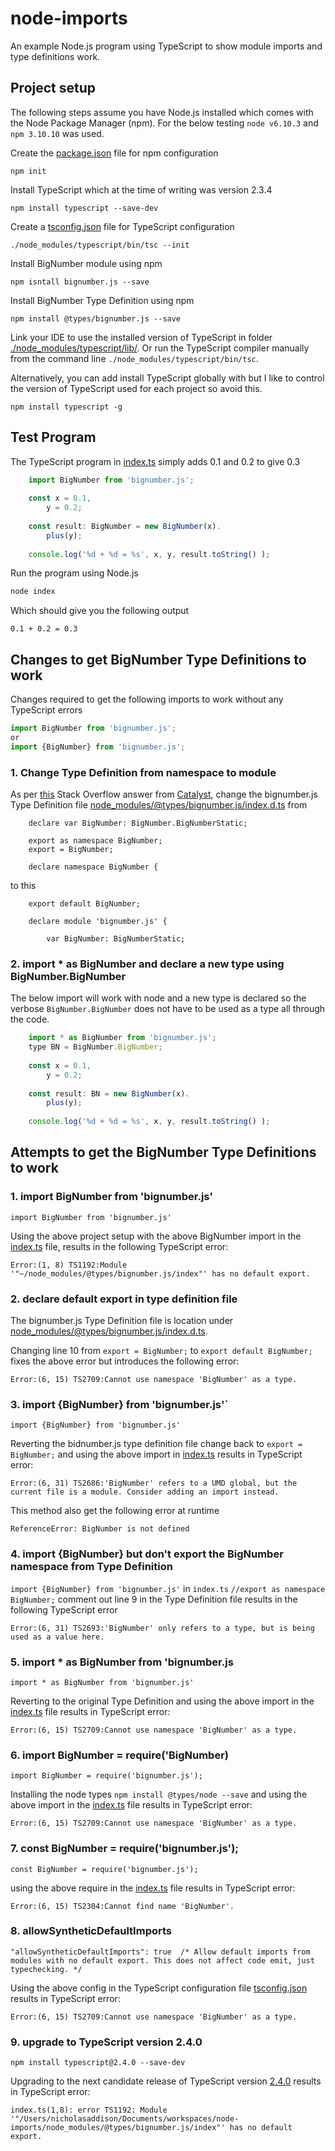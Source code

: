 # node-imports
An example Node.js program using TypeScript to show module imports and type definitions work.

## Project setup
The following steps assume you have Node.js installed which comes with the Node Package Manager (npm). For the below testing `node v6.10.3` and `npm 3.10.10` was used.

Create the [package.json](./package.json) file for npm configuration
```
npm init
```

Install TypeScript which at the time of writing was version 2.3.4
```
npm install typescript --save-dev
```

Create a [tsconfig.json](./tsconfig.json) file for TypeScript configuration
```
./node_modules/typescript/bin/tsc --init
```

Install BigNumber module using npm
```
npm isntall bignumber.js --save
```

Install BigNumber Type Definition using npm
```
npm install @types/bignumber.js --save
```

Link your IDE to use the installed version of TypeScript in folder [./node_modules/typescript/lib/](./node_modules/typescript/lib/). Or run the TypeScript compiler manually from the command line `./node_modules/typescript/bin/tsc`.

Alternatively, you can add install TypeScript globally with but I like to control the version of TypeScript used for each project so avoid this.
```
npm install typescript -g
```

## Test Program
The TypeScript program in [index.ts](./index.ts) simply adds 0.1 and 0.2 to give 0.3
```javascript
    import BigNumber from 'bignumber.js';
    
    const x = 0.1,
        y = 0.2;
    
    const result: BigNumber = new BigNumber(x).
        plus(y);
    
    console.log('%d + %d = %s', x, y, result.toString() );

```

Run the program using Node.js
```javascript
node index
```

Which should give you the following output
```
0.1 + 0.2 = 0.3
```

## Changes to get BigNumber Type Definitions to work

Changes required to get the following imports to work without any TypeScript errors
```javascript
import BigNumber from 'bignumber.js';
or
import {BigNumber} from 'bignumber.js';

```

### 1. Change Type Definition from namespace to module
As per [this](https://stackoverflow.com/questions/44605322/typescript-type-definitions-for-bignumber) Stack Overflow answer from [Catalyst](https://stackoverflow.com/users/1710444/catalyst), change the bignumber.js Type Definition file [node_modules/@types/bignumber.js/index.d.ts](./node_modules/@types/bignumber.js/index.d.ts) from

```
    declare var BigNumber: BigNumber.BigNumberStatic;
    
    export as namespace BigNumber;
    export = BigNumber;
    
    declare namespace BigNumber {
```
to this
```
    export default BigNumber;
    
    declare module 'bignumber.js' {
        
        var BigNumber: BigNumberStatic;

```

### 2. import * as BigNumber and declare a new type using BigNumber.BigNumber
The below import will work with node and a new type is declared so the verbose `BigNumber.BigNumber` does not have to be used as a type all through the code.
```javascript
    import * as BigNumber from 'bignumber.js';
    type BN = BigNumber.BigNumber;
    
    const x = 0.1,
        y = 0.2;
    
    const result: BN = new BigNumber(x).
        plus(y);
    
    console.log('%d + %d = %s', x, y, result.toString() );
```

## Attempts to get the BigNumber Type Definitions to work

### 1. import BigNumber from 'bignumber.js'

`import BigNumber from 'bignumber.js'`

Using the above project setup with the above BigNumber import in the [index.ts](./index.ts) file, results in the following TypeScript error:

```
Error:(1, 8) TS1192:Module '"~/node_modules/@types/bignumber.js/index"' has no default export.
```

### 2. declare default export in type definition file

The bignumber.js Type Definition file is location under [node_modules/@types/bignumber.js/index.d.ts](./node_modules/@types/bignumber.js/index.d.ts).

Changing line 10 from `export = BigNumber;` to `export default BigNumber;` fixes the above error but introduces the following error:
```
Error:(6, 15) TS2709:Cannot use namespace 'BigNumber' as a type.

```

### 3. import {BigNumber} from 'bignumber.js'`

`import {BigNumber} from 'bignumber.js'`

Reverting the bidnumber.js type definition file change back to `export = BigNumber;` and using the above import in [index.ts](./index.ts) results in TypeScript error:
```
Error:(6, 31) TS2686:'BigNumber' refers to a UMD global, but the current file is a module. Consider adding an import instead.
```

This method also get the following error at runtime
```
ReferenceError: BigNumber is not defined

```

### 4. import {BigNumber} but don't export the BigNumber namespace from Type Definition

`import {BigNumber} from 'bignumber.js'` in `index.ts`
`//export as namespace BigNumber;` comment out line 9 in the Type Definition file
results in the following TypeScript error

```
Error:(6, 31) TS2693:'BigNumber' only refers to a type, but is being used as a value here.
```

### 5. import * as BigNumber from 'bignumber.js

`import * as BigNumber from 'bignumber.js'`

Reverting to the original Type Definition and using the above import in the [index.ts](./index.ts) file results in TypeScript error:

```
Error:(6, 15) TS2709:Cannot use namespace 'BigNumber' as a type.
```

### 6. import BigNumber = require('BigNumber)

`import BigNumber = require('bignumber.js');`

Installing the node types `npm install @types/node --save` and using the above import in the [index.ts](./index.ts) file results in TypeScript error:

```
Error:(6, 15) TS2709:Cannot use namespace 'BigNumber' as a type.
```

### 7. const BigNumber = require('bignumber.js');

`const BigNumber = require('bignumber.js');`

using the above require in the [index.ts](./index.ts) file results in TypeScript error:

```
Error:(6, 15) TS2304:Cannot find name 'BigNumber'.
```

### 8. allowSyntheticDefaultImports

```
"allowSyntheticDefaultImports": true  /* Allow default imports from modules with no default export. This does not affect code emit, just typechecking. */
```
Using the above config in the TypeScript configuration file [tsconfig.json](./tsconfig.json) results in TypeScript error:
```
Error:(6, 15) TS2709:Cannot use namespace 'BigNumber' as a type.
```

### 9. upgrade to TypeScript version 2.4.0
`npm install typescript@2.4.0 --save-dev`

Upgrading to the next candidate release of TypeScript version [2.4.0](https://github.com/Microsoft/TypeScript/releases/tag/v2.4-rc) results in TypeScript error: 
```
index.ts(1,8): error TS1192: Module '"/Users/nicholasaddison/Documents/workspaces/node-imports/node_modules/@types/bignumber.js/index"' has no default export.
```
